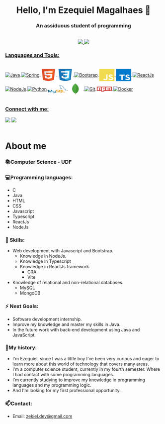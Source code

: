 <h1 align="center">Hello, I'm Ezequiel Magalhaes 👋</h1>
<h3 align="center">An assiduous student of programming</h3>
</br>

<div align="center">
  <a href="https://github.com/EzequielMagalhaes">
  <img height="180em" src="https://github-readme-stats-sigma-five.vercel.app/api?username=EzequielMagalhaes&show_icons=true&theme=radical&include_all_commits=true&count_private=true"/>
  <img height="180em" src="https://github-readme-stats-sigma-five.vercel.app/api/top-langs/?username=EzequielMagalhaes&layout=compact&langs_count=14&theme=radical"/>
</div>

<h3 align="left">Languages and Tools:</h3>
<div style="display: inline_block"><br>
  <img align="center" alt="Java" height="40" width="50" src="https://cdn.jsdelivr.net/gh/devicons/devicon/icons/java/java-original.svg"/>
  <img align="center" alt="Spring" height="40" width="40" src="https://cdn.jsdelivr.net/gh/devicons/devicon/icons/spring/spring-original.svg"/>
  <img align="center" alt="HTML" height="40" width="50" src="https://raw.githubusercontent.com/devicons/devicon/master/icons/html5/html5-original.svg"/>
  <img align="center" alt="CSS" height="40" width="50" src="https://raw.githubusercontent.com/devicons/devicon/master/icons/css3/css3-original.svg"/>
  <img align="center" alt="Bootsrap" height="40" width="50" src="https://raw.githubusercontent.com/EzequielMagalhaes/devicon/1119b9f84c0290e0f0b38982099a2bd027a48bf1/icons/bootstrap/bootstrap-original.svg"/>
  <img align="center" alt="Javascript" height="40" width="50" src="https://raw.githubusercontent.com/devicons/devicon/master/icons/javascript/javascript-plain.svg"/>
  <img align="center" alt="Typescript" height="40" width="50" src="https://raw.githubusercontent.com/devicons/devicon/master/icons/typescript/typescript-plain.svg"/>
  <img align="center" alt="ReactJs" height="40" width="50" src="https://cdn.jsdelivr.net/gh/devicons/devicon/icons/react/react-original.svg"/>
  <img align="center" alt="NodeJs" height="40" width="50" src="https://cdn.jsdelivr.net/gh/devicons/devicon/icons/nodejs/nodejs-original.svg"/>
  <img align="center" alt="Python" height="40" width="50" src="https://cdn.jsdelivr.net/gh/devicons/devicon/icons/python/python-original.svg"/>
  <img align="center" alt="MySQL" height="50" width="60" src="https://raw.githubusercontent.com/devicons/devicon/1119b9f84c0290e0f0b38982099a2bd027a48bf1/icons/mysql/mysql-original-wordmark.svg"/>
  <img align="center" alt="MongoDB" height="40" width="50" src="https://raw.githubusercontent.com/devicons/devicon/1119b9f84c0290e0f0b38982099a2bd027a48bf1/icons/mongodb/mongodb-original.svg"/>
  <img align="center" alt="Git" height="40" width="50" src="https://cdn.jsdelivr.net/gh/devicons/devicon/icons/git/git-original.svg"/>
  <!-- GITLAB
  <img align="center" alt="GitLab" height="30" width="40" src="https://cdn.jsdelivr.net/gh/devicons/devicon/icons/gitlab/gitlab-original.svg"/> --> 
  <img align="center" alt="npm" height="40" width="50" src="https://raw.githubusercontent.com/devicons/devicon/1119b9f84c0290e0f0b38982099a2bd027a48bf1/icons/npm/npm-original-wordmark.svg"/>
  <img align="center" alt="Docker" height="50" width="50" src="https://cdn.jsdelivr.net/gh/devicons/devicon/icons/docker/docker-original.svg"/>
 <!-- LINUX
  <img align="center" alt="Linux" height="40" width="50" src="https://cdn.jsdelivr.net/gh/devicons/devicon/icons/linux/linux-original.svg"/> -->
</div>
  
##
<h3 align="left">Connect with me:</h3>
<div> 
  <a href = "mailto:zekiel.dev@gmail.com" target="_blank"><img src="https://img.shields.io/badge/Gmail-D14836?style=for-the-badge&logo=gmail&logoColor=white" target="_blank"></a>
  <a href="https://www.linkedin.com/in/zekiell/" target="_blank"><img src="https://img.shields.io/badge/-LinkedIn-%230077B5?style=for-the-badge&logo=linkedin&logoColor=white" target="_blank"></a>
</div>
<br/>

<h1> About me </h1> 
<h3> 📚Computer Science - UDF </h3>

### 💻Programming languages:
- C
- Java
- HTML
- CSS
- Javascript
- Typescript
- ReactJs
- NodeJs

### 👾 Skills:
- Web development with Javascript and Bootstrap. 
  * Knowledge in NodeJs.
  * Knowledge in Typescript
  * Knowledge in ReactJs framework.
    - CRA
    - Vite
- Knowledge of relational and non-relational databases.
  * MySQL
  * MongoDB

### ⚡ Next Goals:
- Software development internship.
- Improve my knowledge and master my skills in Java.
- In the future work with back-end development using Java and JavaScript.

### 📜My history:
- I'm Ezequiel, since I was a little boy I've been very curious and eager to learn more about this world of technology that covers many areas.
- I'm a computer science student, currently in my fourth semester. Where I had contact with some programming languages.
- I'm currently studying to improve my knowledge in programming languages and my programming logic.
- And I'm looking for my first professional opportunity.

### 📫Contact:
  - Email: zekiel.dev@gmail.com
</br>

<!--
*JOGO DO PACMAN*
<p align="center">
  <img src="gif/pacman_game.gif" alt="Animated gif pacman game" height="282px" width="637">
</p>

<!--
*CONTADOR DE VIEWS DO PERFIL*
  <p align="left"> <img src="https://komarev.com/ghpvc/?username=EzequielMagalhaes&label=Profile%20views&color=0e75b6&style=flat" alt="ezequielmagalhaes"/></p>

**EzequielMagalhaes/EzequielMagalhaes** is a ✨ _special_ ✨ repository because its `README.md` (this file) appears on your GitHub profile.
Here are some ideas to get you started:
- 🔭 I’m currently working on ...
- 🌱 I’m currently learning ...
- 👯 I’m looking to collaborate on ...
- 🤔 I’m looking for help with ...
- 💬 Ask me about ...
- 📫 How to reach me: ...
- 😄 Pronouns: ...
- ⚡ Fun fact: ...
<a href="https://www.instagram.com/zekiell._/" target="_blank"><img src="https://img.shields.io/badge/-Instagram-%23E4405F?style=for-the-badge&logo=instagram&logoColor=white" target="_blank"></a>
-->
